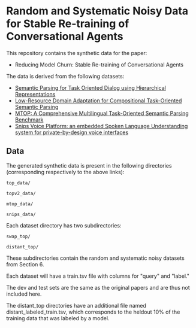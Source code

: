 # Random and Systematic Noisy Data for Stable Re-training of Conversational Agents

This repository contains the synthetic data for the paper:

*   Reducing Model Churn: Stable Re-training of Conversational Agents

The data is derived from the following datasets:

*   [Semantic Parsing for Task Oriented Dialog using Hierarchical
    Representations](https://research.fb.com/publications/semantic-parsing-for-task-oriented-dialog-using-hierarchical-representations/)
*   [Low-Resource Domain Adaptation for Compositional Task-Oriented Semantic Parsing](https://fb.me/TOPv2Dataset)    
*   [MTOP: A Comprehensive Multilingual Task-Oriented Semantic Parsing Benchmark](https://fb.me/mtop_dataset)
*   [Snips Voice Platform: an embedded Spoken Language Understanding system for private-by-design voice interfaces](https://github.com/sonos/nlu-benchmark)

## Data

The generated synthetic data is present in the following directories (corresponding respectively to the above links):

    top_data/
    
    topv2_data/
    
    mtop_data/
    
    snips_data/
    
Each dataset directory has two subdirectories:

    swap_top/
    
    distant_top/

These subdirectories contain the random and systematic noisy datasets from Section 6.

Each dataset will have a train.tsv file with columns for "query" and "label."

The dev and test sets are the same as the original papers and are thus not included here.

The distant_top directories have an additional file named distant_labeled_train.tsv, which corresponds to the heldout 10\% of the training data that was labeled by a model.
